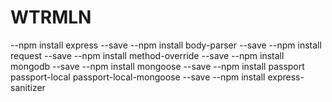 # WTRMLN

--npm install express --save
--npm install body-parser --save
--npm install request --save
--npm install method-override --save
--npm install mongodb --save
--npm install mongoose --save
--npm install passport passport-local passport-local-mongoose --save
--npm install express-sanitizer